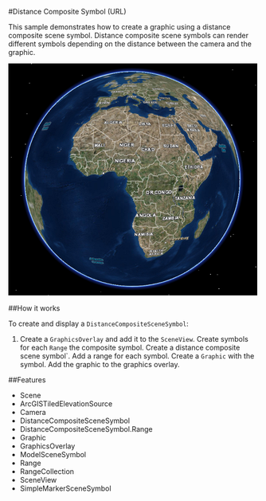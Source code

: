 #Distance Composite Symbol (URL)

This sample demonstrates how to create a graphic using a distance composite scene symbol. Distance composite scene symbols can render different symbols depending on the distance between the camera and the graphic.

![](screenshot.png)

##How it works

To create and display a ```DistanceCompositeSceneSymbol```:

1. Create a ```GraphicsOverlay``` and add it to the ```SceneView```.
Create symbols for each ```Range``` the composite symbol.
Create a distance composite scene symbol`.
Add a range for each symbol.
Create a ```Graphic``` with the symbol.
Add the graphic to the graphics overlay.

##Features
- Scene
- ArcGISTiledElevationSource
- Camera
- DistanceCompositeSceneSymbol
- DistanceCompositeSceneSymbol.Range
- Graphic
- GraphicsOverlay
- ModelSceneSymbol
- Range
- RangeCollection
- SceneView
- SimpleMarkerSceneSymbol